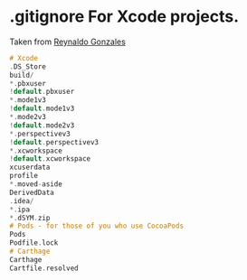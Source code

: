 
# .gitignore For Xcode projects.
Taken from [Reynaldo Gonzales](https://github.com/reygonzales)


```Objective-C
# Xcode
.DS_Store
build/
*.pbxuser
!default.pbxuser
*.mode1v3
!default.mode1v3
*.mode2v3
!default.mode2v3
*.perspectivev3
!default.perspectivev3
*.xcworkspace
!default.xcworkspace
xcuserdata
profile
*.moved-aside
DerivedData
.idea/
*.ipa
*.dSYM.zip
# Pods - for those of you who use CocoaPods
Pods
Podfile.lock
# Carthage
Carthage
Cartfile.resolved
```